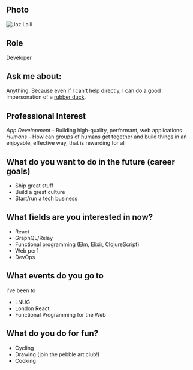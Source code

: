 ## Photo
![Jaz Lalli](https://en.gravatar.com/userimage/30891030/f6d003be885c82c4fc87e9dc3a206c40.jpg?size=200)

## Role
Developer

## Ask me about:
Anything. Because even if I can't help directly, I can do a good impersonation of a [rubber duck](https://en.wikipedia.org/wiki/Rubber_duck_debugging).

## Professional Interest
_App Development_ - Building high-quality, performant, web applications
_Humans_ - How can groups of humans get together and build things in an enjoyable, effective way, that is rewarding for all

## What do you want to do in the future (career goals)
- Ship great stuff
- Build a great culture
- Start/run a tech business

## What fields are you interested in now?
- React
- GraphQL/Relay
- Functional programming (Elm, Elixir, ClojureScript)
- Web perf
- DevOps

## What events do you go to
I've been to

- LNUG
- London React
- Functional Programming for the Web

## What do you do for fun?
- Cycling
- Drawing (join the pebble art club!)
- Cooking
